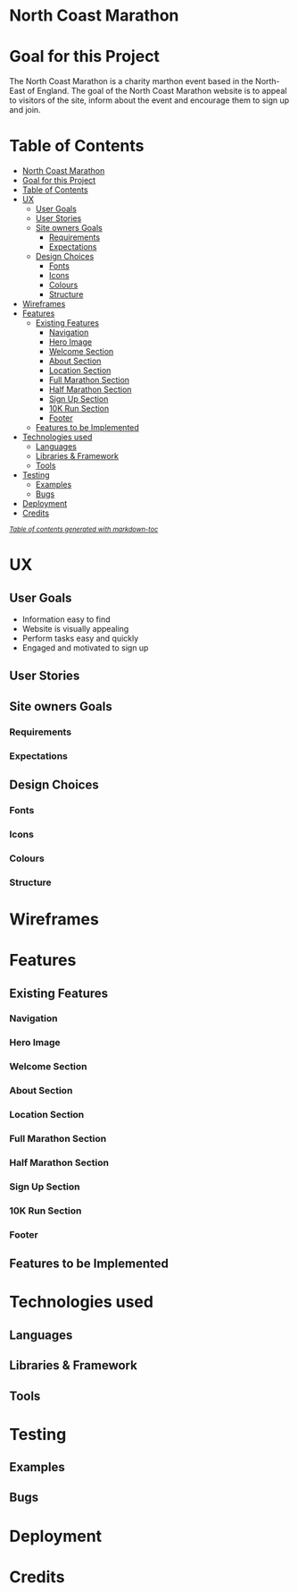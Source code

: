 # North Coast Marathon

# Goal for this Project
The North Coast Marathon is a charity marthon event based in the North-East of England. The goal of the North Coast Marathon website is to appeal to visitors of the site, inform about the event and encourage them to sign up and join.

# Table of Contents
- [North Coast Marathon](#north-coast-marathon)
- [Goal for this Project](#goal-for-this-project)
- [Table of Contents](#table-of-contents)
- [UX](#ux)
  * [User Goals](#user-goals)
  * [User Stories](#user-stories)
  * [Site owners Goals](#site-owners-goals)
    + [Requirements](#requirements)
    + [Expectations](#expectations)
  * [Design Choices](#design-choices)
    + [Fonts](#fonts)
    + [Icons](#icons)
    + [Colours](#colours)
    + [Structure](#structure)
- [Wireframes](#wireframes)
- [Features](#features)
  * [Existing Features](#existing-features)
    + [Navigation](#navigation)
    + [Hero Image](#hero-image)
    + [Welcome Section](#welcome-section)
    + [About Section](#about-section)
    + [Location Section](#location-section)
    + [Full Marathon Section](#full-marathon-section)
    + [Half Marathon Section](#half-marathon-section)
    + [Sign Up Section](#sign-up-section)
    + [10K Run Section](#10k-run-section)
    + [Footer](#footer)
  * [Features to be Implemented](#features-to-be-implemented)
- [Technologies used](#technologies-used)
  * [Languages](#languages)
  * [Libraries & Framework](#libraries---framework)
  * [Tools](#tools)
- [Testing](#testing)
  * [Examples](#examples)
  * [Bugs](#bugs)
- [Deployment](#deployment)
- [Credits](#credits)

<small><i><a href='http://ecotrust-canada.github.io/markdown-toc/'>Table of contents generated with markdown-toc</a></i></small>

# UX

## User Goals
* Information easy to find
* Website is visually appealing
* Perform tasks easy and quickly
* Engaged and motivated to sign up
## User Stories

## Site owners Goals

### Requirements

### Expectations

## Design Choices

### Fonts

### Icons

### Colours

### Structure

# Wireframes

# Features

## Existing Features

### Navigation

### Hero Image

### Welcome Section

### About Section

### Location Section

### Full Marathon Section

### Half Marathon Section

### Sign Up Section

### 10K Run Section

### Footer

## Features to be Implemented

# Technologies used

## Languages

## Libraries & Framework

## Tools

# Testing

## Examples

## Bugs

# Deployment

# Credits